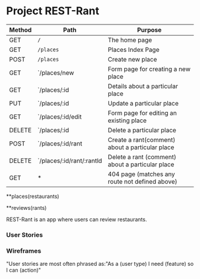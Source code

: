 # Project REST-Rant

| Method | Path                      | Purpose                                          |
| ------ | ------------------------- | ------------------------------------------------ |
| GET    | `/`                       | The home page                                    |
| GET    | `/places`                 | Places Index Page                                |
| POST   | `/places`                 | Create new place                                 |
| GET    | `/places/new              | Form page for creating a new place               |
| GET    | `/places/:id              | Details about a particular place                 |
| PUT    | `/places/:id              | Update a particular place                        |
| GET    | `/places/:id/edit         | Form page for editing an existing place          |
| DELETE | `/places/:id              | Delete a particular place                        |
| POST   | `/places/:id/rant         | Create a rant(comment) about a particular place  |
| DELETE | `/places/:id/rant/:rantld | Delete a rant (comment) about a particular place |
| GET    | \*                        | 404 page (matches any route not defined above)   |

\*\*places(restaurants)

\*\*reviews(rants)

REST-Rant is an app where users can review restaurants.

### User Stories

### Wireframes

"User stories are most often phrased as:"As a (user type) I need (feature) so I can (action)"
